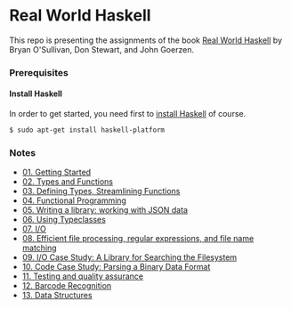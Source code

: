 # Real World Haskell

This repo is presenting the assignments of the book [Real World Haskell](http://book.realworldhaskell.org/) by Bryan O'Sullivan, Don Stewart, and John Goerzen.

### Prerequisites
#### Install Haskell
In order to get started, you need first to [install Haskell](https://www.haskell.org/platform/) of course.
```bash
$ sudo apt-get install haskell-platform
```

### Notes
- [01. Getting Started](ch01/notes.md)
- [02. Types and Functions](ch02/notes.md)
- [03. Defining Types, Streamlining Functions](ch03/notes.md)
- [04. Functional Programming](ch04/notes.md)
- [05. Writing a library: working with JSON data](ch05/notes.md)
- [06. Using Typeclasses](ch06/notes.md)
- [07. I/O](ch07/notes.md)
- [08. Efficient file processing, regular expressions, and file name matching](ch08/notes.md)
- [09. I/O Case Study: A Library for Searching the Filesystem](ch09/notes.md)
- [10. Code Case Study: Parsing a Binary Data Format](ch10/notes.md)
- [11. Testing and quality assurance](ch11/notes.md)
- [12. Barcode Recognition](ch12/notes.md)
- [13. Data Structures](ch13/notes.md)
